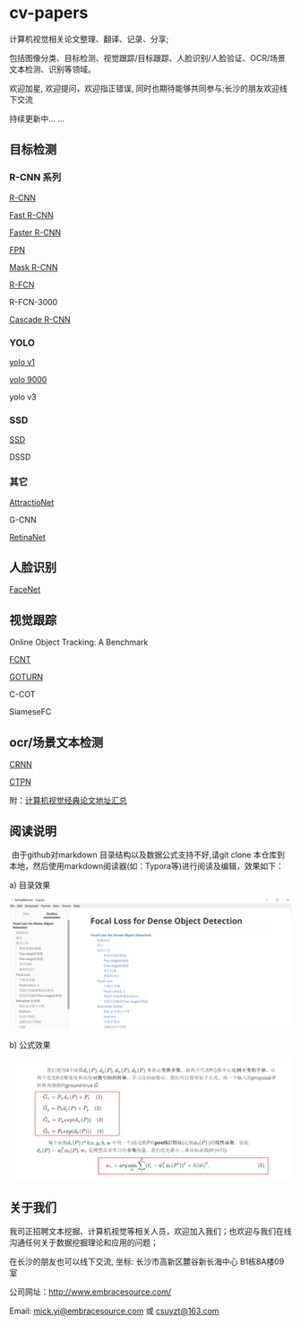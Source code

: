 # cv-papers
计算机视觉相关论文整理、翻译、记录、分享;

包括图像分类、目标检测、视觉跟踪/目标跟踪、人脸识别/人脸验证、OCR/场景文本检测、识别等领域。

欢迎加星, 欢迎提问，欢迎指正错误, 同时也期待能够共同参与;长沙的朋友欢迎线下交流

持续更新中... ...



## 目标检测

### R-CNN 系列

<a href='R-CNN.md'>R-CNN</a>

<a href='Fast R-CNN.md'>Fast R-CNN</a>

<a href='Faster R-CNN.md'>Faster R-CNN</a>

<a href='FPN.md'>FPN</a>

<a href='Mask R-CNN.md'>Mask R-CNN</a>

<a href='R-FCN.md'>R-FCN</a>

R-FCN-3000

<a href='Cascade R-CNN.md'>Cascade R-CNN</a>

### YOLO

<a href='YOLO.md'>yolo v1 </a>

<a href='YOLO 9000.md'>yolo 9000</a>

yolo v3

### SSD

<a href='SSD.md'>SSD</a>

DSSD

### 其它

<a href='AttractioNet.md'>AttractioNet</a>

G-CNN

<a href='RetinaNet.md'>RetinaNet</a>



## 人脸识别

<a href='FaceNet.md'>FaceNet</a>



## 视觉跟踪

Online Object Tracking: A Benchmark

<a href='FCNT.md'>FCNT</a>

<a href='GOTURN.md'>GOTURN</a>

C-COT

SiameseFC



## ocr/场景文本检测

<a href='CRNN.md'>CRNN</a>

<a href='CTPN.md'>CTPN</a>

附：<a href='计算机视觉经典论文地址汇总.md'>计算机视觉经典论文地址汇总</a>



## 阅读说明

​        由于github对markdown 目录结构以及数据公式支持不好,请git clone 本仓库到本地，然后使用markdown阅读器(如：Typora等)进行阅读及编辑，效果如下：

a) 目录效果

![](pic/ReadMe-fig1.jpg)



b) 公式效果

![](pic/ReadMe-fig2.jpg)





## 关于我们

我司正招聘文本挖掘、计算机视觉等相关人员，欢迎加入我们；也欢迎与我们在线沟通任何关于数据挖掘理论和应用的问题；

在长沙的朋友也可以线下交流, 坐标: 长沙市高新区麓谷新长海中心 B1栋8A楼09室

公司网址：http://www.embracesource.com/

Email: mick.yi@embracesource.com 或 csuyzt@163.com

